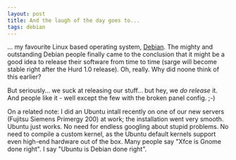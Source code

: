 ```yaml
---
layout: post
title: And the laugh of the day goes to...
tags: debian
---
```


... my favourite Linux based operating system, [Debian](http://www.debian.org). The mighty and outstanding Debian people finally came to the conclusion that it might be a good idea to release their software from time to time (sarge will become stable right after the Hurd 1.0 release). Oh, really. Why did noone think of this earlier?

But seriously... we suck at releasing our stuff... but hey, we *do release* it. And people like it - well except the few with the broken panel config. ;-)

On a related note: I did an Ubuntu intall recently on one of our new servers (Fujitsu Siemens Primergy 200) at work; the installation went very smooth. Ubuntu just works. No need for endless googling about stupid problems. No need to compile a custom kernel, as the Ubuntu default kernels support even high-end hardware out of the box. Many people say "Xfce is Gnome done right". I say "Ubuntu is Debian done right".

